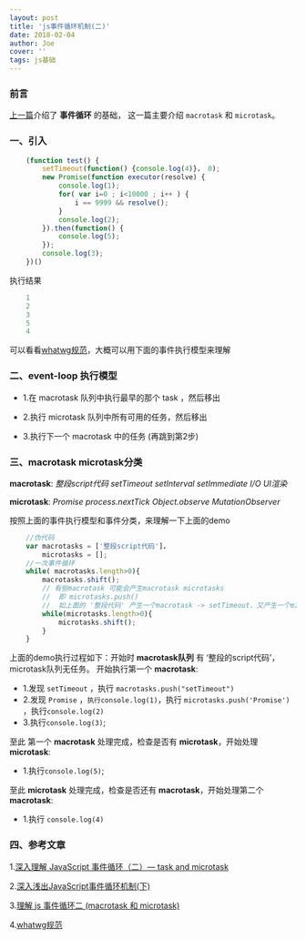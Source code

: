 ```yaml
---
layout: post
title: 'js事件循环机制(二)'
date: 2018-02-04
author: Joe
cover: ''
tags: js基础
---
```



### 前言

[上一篇](./js%E4%BA%8B%E4%BB%B6%E5%BE%AA%E7%8E%AF%E6%9C%BA%E5%88%B6(%E4%B8%80).html)介绍了 **事件循环** 的基础， 这一篇主要介绍 `macrotask`  和  `microtask`。

### 一、引入
```javascript
    (function test() {
        setTimeout(function() {console.log(4)}， 0);
        new Promise(function executor(resolve) {
            console.log(1);
            for( var i=0 ; i<10000 ; i++ ) {
                i == 9999 && resolve();
            }
            console.log(2);
        }).then(function() {
            console.log(5);
        });
        console.log(3);
    })()

```
执行结果
```javascript
    1
    2
    3
    5
    4
```
可以看看[whatwg规范](https://html.spec.whatwg.org/multipage/webappapis.html#task-queue)，大概可以用下面的事件执行模型来理解
### 二、event-loop 执行模型

- 1.在 macrotask 队列中执行最早的那个 task ，然后移出

- 2.执行 microtask 队列中所有可用的任务，然后移出

- 3.执行下一个 macrotask 中的任务 (再跳到第2步)

### 三、macrotask microtask分类

**macrotask**: *整段script代码*  *setTimeout*  *setInterval* *setImmediate* *I/O* *UI渲染*

**microtask**: *Promise* *process.nextTick* *Object.observe* *MutationObserver*

按照上面的事件执行模型和事件分类，来理解一下上面的demo
```javascript
    //伪代码
    var macrotasks = ['整段script代码']，
        microtasks = [];
    //一次事件循环
    while( macrotasks.length>0){
        macrotasks.shift();
        // 有些macrotask 可能会产生macrotask microtasks
        //  即 microtasks.push()
        //  如上面的 '整段代码' 产生一个macrotask -> setTimeout，又产生一个microtask -> Promise
        while(microtasks.length>0){
            microtasks.shift();
        }
    }

```
上面的demo执行过程如下：开始时 **macrotask队列** 有 ‘整段的script代码’，microtask队列无任务。
开始执行第一个 **macrotask**:
- 1.发现 `setTimeout` ，执行 `macrotasks.push("setTimeout")`
- 2.发现 `Promise` ，`执行console.log(1)`，执行 `microtasks.push('Promise')` 
，执行`console.log(2)`
- 3.执行`console.log(3)`;

至此 第一个 **macrotask** 处理完成，检查是否有 **microtask**，开始处理 **microtask**:
- 1.执行`console.log(5)`;

至此 **microtask** 处理完成，检查是否还有 **macrotask**，开始处理第二个 **macrotask**:
- 1.执行 `console.log(4)`


### 四、参考文章

1.[深入理解 JavaScript 事件循环（二）— task and microtask](http://www.cnblogs.com/dong-xu/p/7000139.html)

2.[深入浅出JavaScript事件循环机制(下)](https://zhuanlan.zhihu.com/p/26238030)

3.[理解 js 事件循环二 (macrotask 和 microtask)](https://juejin.im/entry/58332d560ce46300610e4bad)

4.[whatwg规范](https://html.spec.whatwg.org/multipage/webappapis.html#task-queue)